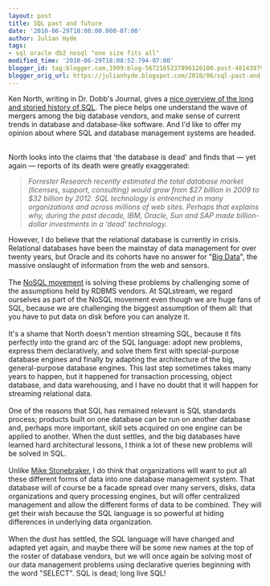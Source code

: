 ```yaml
---
layout: post
title: SQL past and future
date: '2010-06-29T18:08:00.000-07:00'
author: Julian Hyde
tags:
- sql oracle db2 nosql "one size fits all"
modified_time: '2010-06-29T18:08:52.794-07:00'
blogger_id: tag:blogger.com,1999:blog-5672165237896126100.post-4814397995264524607
blogger_orig_url: https://julianhyde.blogspot.com/2010/06/sql-past-and-future.html
---
```


Ken North, writing in Dr. Dobb's Journal, gives a <a href="http://www.drdobbs.com/blog/archives/2010/06/database_indust.html">nice overview of the long and storied history of SQL</a>. The piece helps one understand the wave of mergers among the big database vendors, and make sense of current trends in database and database-like software. And I'd like to offer my opinion about where SQL and database management systems are headed.<br /><br /><div style="margin-bottom: 0px; margin-left: 0px; margin-right: 0px; margin-top: 0px;">North looks into the claims that 'the database is dead' and finds that — yet again — reports of its death were greatly exaggerated:</div><blockquote><i>Forrester Research recently estimated the total database market (licenses, support, consulting) would grow from $27 billion in 2009 to $32 billion by 2012. SQL technology is entrenched in many organizations and across millions of web sites. Perhaps that explains why, during the past decade, IBM, Oracle, Sun and SAP made billion-dollar investments in a ‘dead’ technology.</i></blockquote>However, I do believe that the relational database is currently in crisis. Relational databases have been the mainstay of data management for over twenty years, but Oracle and its cohorts have no answer for "<a href="http://queue.acm.org/detail.cfm?id=1563874">Big Data</a>", the massive onslaught of information from the web and sensors.<br /><br />The <a href="http://en.wikipedia.org/wiki/NoSQL">NoSQL movement</a> is solving these problems by challenging some of the assumptions held by RDBMS vendors. At SQLstream, we regard ourselves as part of the NoSQL movement even though we are huge fans of SQL, because we are challenging the biggest assumption of them all: that you have to put data on disk before you can analyze it.<br /><br /><div style="margin-bottom: 0px; margin-left: 0px; margin-right: 0px; margin-top: 0px;">It's a shame that North doesn't mention streaming SQL, because it fits perfectly into the grand arc of the SQL language: adopt new problems, express them declaratively, and solve them first with special-purpose database engines and finally by adapting the architecture of the big, general-purpose database engines. This last step sometimes takes many years to happen, but it happened for transaction processing, object database, and data warehousing, and I have no doubt that it will happen for streaming relational data.</div><br /><div style="margin-bottom: 0px; margin-left: 0px; margin-right: 0px; margin-top: 0px;">One of the reasons that SQL has remained relevant is SQL standards process; products built on one database can be run on another database and, perhaps more important, skill sets acquired on one engine can be applied to another. When the dust settles, and the big databases have learned hard architectural lessons, I think a lot of these new problems will be solved in SQL.&nbsp;</div><div style="margin-bottom: 0px; margin-left: 0px; margin-right: 0px; margin-top: 0px;"><br /></div><div style="margin-bottom: 0px; margin-left: 0px; margin-right: 0px; margin-top: 0px;">Unlike <a href="http://www.cs.brown.edu/~ugur/fits_all.pdf">Mike Stonebraker</a>, I do think that organizations will want to put all these different forms of data into one database management system. That database will of course be a facade spread over many servers, disks, data organizations and query processing engines, but will offer centralized management and allow the different forms of data to be combined. They will get their wish because the SQL language is so powerful at hiding differences in underlying data organization.</div><div style="margin-bottom: 0px; margin-left: 0px; margin-right: 0px; margin-top: 0px;"><br /></div><div style="margin-bottom: 0px; margin-left: 0px; margin-right: 0px; margin-top: 0px;">When the dust has settled, the SQL language will have changed and adapted yet again, and maybe there will be some new names at the top of the roster of database vendors, but we will once again be solving most of our data management problems using declarative queries beginning with the word "SELECT".&nbsp;SQL is dead; long live SQL!</div>